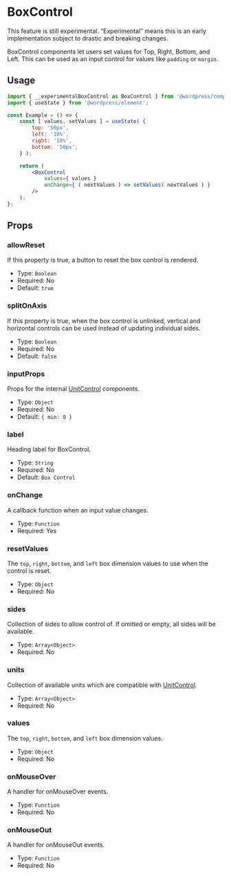 # BoxControl

<div class="callout callout-alert">
This feature is still experimental. “Experimental” means this is an early implementation subject to drastic and breaking changes.
</div>

BoxControl components let users set values for Top, Right, Bottom, and Left. This can be used as an input control for values like `padding` or `margin`.

## Usage

```jsx
import { __experimentalBoxControl as BoxControl } from '@wordpress/components';
import { useState } from '@wordpress/element';

const Example = () => {
	const [ values, setValues ] = useState( {
		top: '50px',
		left: '10%',
		right: '10%',
		bottom: '50px',
	} );

	return (
		<BoxControl
			values={ values }
			onChange={ ( nextValues ) => setValues( nextValues ) }
		/>
	);
};
```

## Props
### allowReset

If this property is true, a button to reset the box control is rendered.

- Type: `Boolean`
- Required: No
- Default: `true`

### splitOnAxis

If this property is true, when the box control is unlinked, vertical and horizontal controls can be used instead of updating individual sides.

- Type: `Boolean`
- Required: No
- Default: `false`

### inputProps

Props for the internal [UnitControl](../unit-control) components.

-   Type: `Object`
-   Required: No
-   Default: `{ min: 0 }`

### label

Heading label for BoxControl.

-   Type: `String`
-   Required: No
-   Default: `Box Control`

### onChange

A callback function when an input value changes.

-   Type: `Function`
-   Required: Yes

### resetValues

The `top`, `right`, `bottom`, and `left` box dimension values to use when the control is reset.

-   Type: `Object`
-   Required: No

### sides

Collection of sides to allow control of. If omitted or empty, all sides will be available.

-   Type: `Array<Object>`
-   Required: No

### units

Collection of available units which are compatible with [UnitControl](../unit-control).

-   Type: `Array<Object>`
-   Required: No

### values

The `top`, `right`, `bottom`, and `left` box dimension values.

-   Type: `Object`
-   Required: No

### onMouseOver

A handler for onMouseOver events.

-   Type: `Function`
-   Required: No

### onMouseOut

A handler for onMouseOut events.

-   Type: `Function`
-   Required: No
